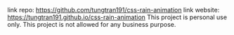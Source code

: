 link repo: https://github.com/tungtran191/css-rain-animation
link website: https://tungtran191.github.io/css-rain-animation
This project is personal use only. 
This project is not allowed for any business purpose.